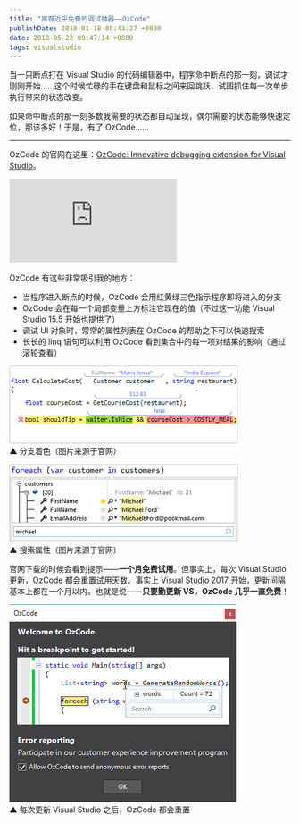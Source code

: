 ```yaml
---
title: "推荐近乎免费的调试神器——OzCode"
publishDate: 2018-01-18 08:43:27 +0800
date: 2018-05-22 09:47:14 +0800
tags: visualstudio
---
```


当一只断点打在 Visual Studio 的代码编辑器中，程序命中断点的那一刻，调试才刚刚开始……这个时候忙碌的手在键盘和鼠标之间来回跳跃，试图抓住每一次单步执行带来的状态改变。

如果命中断点的那一刻多数我需要的状态都自动呈现，偶尔需要的状态能够快速定位，那该多好！于是，有了 OzCode……

---

OzCode 的官网在这里：[OzCode: Innovative debugging extension for Visual Studio](https://www.oz-code.com/)。

<div class="video-container">
<iframe src="https://www.youtube.com/embed/EcsxK01G1bw" frameborder="0" allow="encrypted-media" allowfullscreen></iframe>
</div>

OzCode 有这些非常吸引我的地方：

- 当程序进入断点的时候，OzCode 会用红黄绿三色指示程序即将进入的分支
- OzCode 会在每一个局部变量上方标注它现在的值（不过这一功能 Visual Studio 15.5 开始也提供了）
- 调试 UI 对象时，常常的属性列表在 OzCode 的帮助之下可以快速搜索
- 长长的 linq 语句可以利用 OzCode 看到集合中的每一项对结果的影响（通过滚轮查看）

![分支着色](/static/posts/2018-01-18-08-37-56.png)  
▲ 分支着色（图片来源于官网）

![搜索属性](/static/posts/2018-01-18-08-40-44.png)  
▲ 搜索属性（图片来源于官网）

官网下载的时候会看到提示——**一个月免费试用**。但事实上，每次 Visual Studio 更新，OzCode 都会重置试用天数。事实上 Visual Studio 2017 开始，更新间隔基本上都在一个月以内。也就是说——**只要勤更新 VS，OzCode 几乎一直免费**！

![近乎免费](/static/posts/2018-01-10-09-05-27.png)  
▲ 每次更新 Visual Studio 之后，OzCode 都会重置
